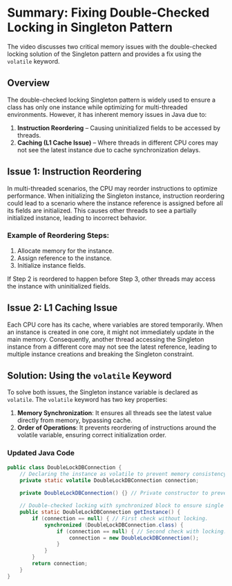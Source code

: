 # Summary: Fixing Double-Checked Locking in Singleton Pattern

The video discusses two critical memory issues with the double-checked locking solution of the Singleton pattern and provides a fix using the `volatile` keyword.

## Overview
The double-checked locking Singleton pattern is widely used to ensure a class has only one instance while optimizing for multi-threaded environments. However, it has inherent memory issues in Java due to:
1. **Instruction Reordering** – Causing uninitialized fields to be accessed by threads.
2. **Caching (L1 Cache Issue)** – Where threads in different CPU cores may not see the latest instance due to cache synchronization delays.

## Issue 1: Instruction Reordering
In multi-threaded scenarios, the CPU may reorder instructions to optimize performance. When initializing the Singleton instance, instruction reordering could lead to a scenario where the instance reference is assigned before all its fields are initialized. This causes other threads to see a partially initialized instance, leading to incorrect behavior.

### Example of Reordering Steps:
1. Allocate memory for the instance.
2. Assign reference to the instance.
3. Initialize instance fields.

If Step 2 is reordered to happen before Step 3, other threads may access the instance with uninitialized fields.

## Issue 2: L1 Caching Issue
Each CPU core has its cache, where variables are stored temporarily. When an instance is created in one core, it might not immediately update in the main memory. Consequently, another thread accessing the Singleton instance from a different core may not see the latest reference, leading to multiple instance creations and breaking the Singleton constraint.

## Solution: Using the `volatile` Keyword
To solve both issues, the Singleton instance variable is declared as `volatile`. The `volatile` keyword has two key properties:
1. **Memory Synchronization**: It ensures all threads see the latest value directly from memory, bypassing cache.
2. **Order of Operations**: It prevents reordering of instructions around the volatile variable, ensuring correct initialization order.

### Updated Java Code

```java
public class DoubleLockDBConnection {
    // Declaring the instance as volatile to prevent memory consistency issues.
    private static volatile DoubleLockDBConnection connection;
    
    private DoubleLockDBConnection() {} // Private constructor to prevent instantiation.

    // Double-checked locking with synchronized block to ensure single instance creation.
    public static DoubleLockDBConnection getInstance() {
        if (connection == null) { // First check without locking.
            synchronized (DoubleLockDBConnection.class) {
                if (connection == null) { // Second check with locking.
                    connection = new DoubleLockDBConnection();
                }
            }
        }
        return connection;
    }
}
```